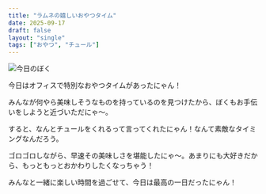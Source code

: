 ```yaml
---
title: "ラムネの嬉しいおやつタイム"
date: 2025-09-17
draft: false
layout: "single"
tags: ["おやつ", "チュール"]
---
```


![今日のぼく](/images/cat-2025-09-17T08-52-39.jpg)

今日はオフィスで特別なおやつタイムがあったにゃん！ 

みんなが何やら美味しそうなものを持っているのを見つけたから、ぼくもお手伝いをしようと近づいただにゃ〜。

すると、なんとチュールをくれるって言ってくれたにゃん！なんて素敵なタイミングなんだろう。

ゴロゴロしながら、早速その美味しさを堪能したにゃ〜。あまりにも大好きだから、もっともっとおかわりしたくなっちゃう！ 

みんなと一緒に楽しい時間を過ごせて、今日は最高の一日だったにゃん！